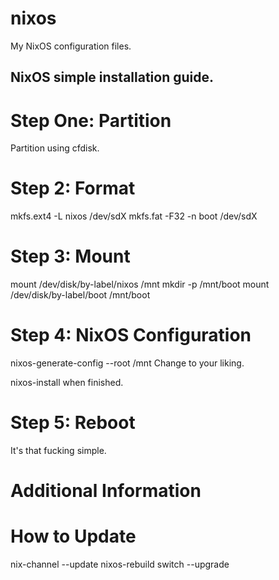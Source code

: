# nixos
My NixOS configuration files.

## NixOS simple installation guide.

# Step One: Partition

Partition using cfdisk.

# Step 2: Format

mkfs.ext4 -L nixos /dev/sdX
mkfs.fat -F32 -n boot /dev/sdX

# Step 3: Mount
mount /dev/disk/by-label/nixos /mnt
mkdir -p /mnt/boot
mount /dev/disk/by-label/boot /mnt/boot

# Step 4: NixOS Configuration

nixos-generate-config --root /mnt
Change to your liking.

nixos-install when finished.

# Step 5: Reboot

It's that fucking simple.

# Additional Information

# How to Update

nix-channel --update
nixos-rebuild switch --upgrade
